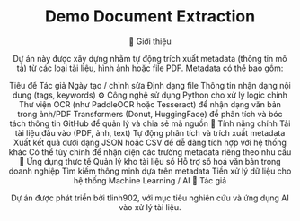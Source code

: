 <div align="center">
    
# Demo Document Extraction

📌 Giới thiệu

Dự án này được xây dựng nhằm tự động trích xuất metadata (thông tin mô tả) từ các loại tài liệu, hình ảnh hoặc file PDF. Metadata có thể bao gồm:

Tiêu đề
Tác giả
Ngày tạo / chỉnh sửa
Định dạng file
Thông tin nhận dạng nội dung (tags, keywords)
⚙️ Công nghệ sử dụng
Python cho xử lý logic chính
Thư viện OCR (như PaddleOCR hoặc Tesseract) để nhận dạng văn bản trong ảnh/PDF
Transformers (Donut, HuggingFace) để phân tích và bóc tách thông tin
GitHub để quản lý và chia sẻ mã nguồn
🚀 Tính năng chính
Tải tài liệu đầu vào (PDF, ảnh, text)
Tự động phân tích và trích xuất metadata
Xuất kết quả dưới dạng JSON hoặc CSV để dễ dàng tích hợp với hệ thống khác
Có thể tùy chỉnh để nhận diện các trường metadata riêng theo nhu cầu
🎯 Ứng dụng thực tế
Quản lý kho tài liệu số
Hỗ trợ số hoá văn bản trong doanh nghiệp
Tìm kiếm thông minh dựa trên metadata
Tiền xử lý dữ liệu cho hệ thống Machine Learning / AI
👤 Tác giả

Dự án được phát triển bởi tlinh902, với mục tiêu nghiên cứu và ứng dụng AI vào xử lý tài liệu.

